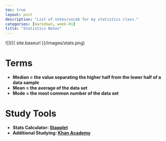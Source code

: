 ```yaml
---
toc: true
layout: post
description: "List of notes/vocab for my statistics class."
categories: [markdown, week-01]
title: "Statistics Notes"
---
```


![]({{ site.baseurl }}/images/stats.png)

# <b>Terms<b>
* Median = the value separating the higher half from the lower half of a data sample
* Mean = the average of the data set 
* Mode = the most common number of the data set

# Study Tools

* Stats Calculator: [Stapplet](https://www.stapplet.com/)
* Additional Studying: [Khan Academy](https://www.khanacademy.org/math/ap-statistics)